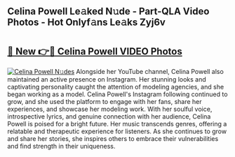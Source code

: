 ## Celina Powell Le𝚊ked N𝚞de - Part-QLA Video Photos - Hot Onlyf𝚊ns Le𝚊ks Zyj6v

# <h2><a href="http://ab15055.deff.icu/?id=Celina+Powell">🔗 New 👉🔴 Celina Powell VIDEO Photos</a></h2>

[![Celina Powell N𝚞des](https://i.imgur.com/rIISA9y.gif)](http://ab15055.deff.icu/?id=Celina+Powell)
Alongside her YouTube channel, Celina Powell also maintained an active presence on Instagram. Her stunning looks and captivating personality caught the attention of modeling agencies, and she began working as a model. Celina Powell's Instagram following continued to grow, and she used the platform to engage with her fans, share her experiences, and showcase her modeling work. With her soulful voice, introspective lyrics, and genuine connection with her audience, Celina Powell is poised for a bright future. Her music transcends genres, offering a relatable and therapeutic experience for listeners. As she continues to grow and share her stories, she inspires others to embrace their vulnerabilities and find strength in their uniqueness.
